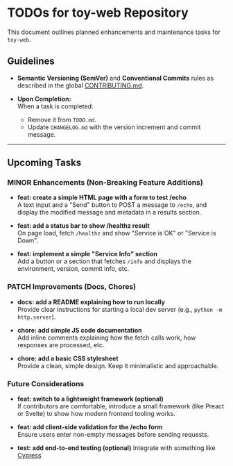 # TODOs for toy-web Repository

This document outlines planned enhancements and maintenance tasks for `toy-web`.

## Guidelines

- **Semantic Versioning (SemVer)** and **Conventional Commits** rules as described in the global [CONTRIBUTING.md](./CONTRIBUTING.md).
  
- **Upon Completion:**  
  When a task is completed:
  - Remove it from `TODO.md`.
  - Update `CHANGELOG.md` with the version increment and commit message.

---

## Upcoming Tasks

### MINOR Enhancements (Non-Breaking Feature Additions)

- **feat: create a simple HTML page with a form to test /echo**  
  A text input and a "Send" button to POST a message to `/echo`, and display the modified message and metadata in a results section.

- **feat: add a status bar to show /healthz result**  
  On page load, fetch `/healthz` and show "Service is OK" or "Service is Down".

- **feat: implement a simple "Service Info" section**  
  Add a button or a section that fetches `/info` and displays the environment, version, commit info, etc.

### PATCH Improvements (Docs, Chores)

- **docs: add a README explaining how to run locally**  
  Provide clear instructions for starting a local dev server (e.g., `python -m http.server`).

- **chore: add simple JS code documentation**  
  Add inline comments explaining how the fetch calls work, how responses are processed, etc.

- **chore: add a basic CSS stylesheet**  
  Provide a clean, simple design. Keep it minimalistic and approachable.

### Future Considerations

- **feat: switch to a lightweight framework (optional)**  
  If contributors are comfortable, introduce a small framework (like Preact or Svelte) to show how modern frontend tooling works.

- **feat: add client-side validation for the /echo form**  
  Ensure users enter non-empty messages before sending requests.

- **test: add end-to-end testing (optional)**
  Integrate with something like [Cypress](https://www.cypress.io)